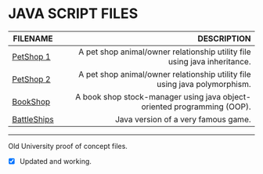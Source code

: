 # JAVA SCRIPT FILES

| FILENAME       | DESCRIPTION |
|----------------|-------------:|
| [PetShop 1](https://github.com/BroadbentT/Petshop-1) | A pet shop animal/owner relationship utility file using java inheritance. |
| [PetShop 2](https://github.com/BroadbentT/Petshop-2) |A pet shop animal/owner relationship utility file using java polymorphism. |
| [BookShop](https://github.com/BroadbentT/Bookshop)| A book shop stock-manager using java object-oriented programming (OOP). |
| [BattleShips](https://github.com/BroadbentT/Battleships) | Java version of a very famous game.|

**************************************
Old University proof of concept files.

- [x] Updated and working.

